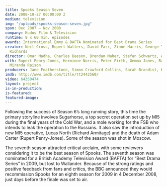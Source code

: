 ```yaml
---
title: Spooks Season Seven
date: 2008-10-27 00:00:00 Z
medium: television
img: "/uploads/spooks-season-seven.jpg"
span: Dec 2007 – Nov 2008
company: Kudos Film & Television
runtime: 8 x 60 min. episodes
awards: International Emmy & BAFTA Nominated for Best Drama Series
creator: Neil Cross, Rupert Walters, David Farr, Zinne Harris, George Tiffin, Ben
  Richards
director: Omar Madha, Charles Beeson, Brendan Maher, Stefan Schwartz, Alrick Riley
with: Rupert Penry-Jones, Hermione Norris, Peter Firth, Gemma Jones, Raza Jaffrey,
  Miranda Raison
producers: Jane Featherstone, Simon Crawford Collins, Sarah Brandist, Katie Swinden
imdb: http://www.imdb.com/title/tt2442560/
video: 64350474
layout: project
is-in-production: 
is-featured: 
featured-image: 
---
```


Following the success of Season 6’s long running story, this time the primary storyline involves Sugarhorse, a top secret operation set up by MI5 during the final years of the Cold War, and a mole working for the FSB who intends to leak the operation to the Russians. It also saw the introduction of new MI5 operative, Lucas North (Richard Armitage) and the death of Adam Carter (Rupert Penry-Jones). Some of the season was shot in Moscow.

The seventh season attracted critical acclaim, with some reviewers considering it to be the best season of Spooks. The seventh season was nominated for a British Academy Television Award (BAFTA) for “Best Drama Series” in 2009, but lost to Wallander. Because of the strong ratings and positive feedback from fans and critics, the BBC announced they would recommission Spooks for an eighth season for 2009 in 4 December 2008, just days before the finale was set to air.
